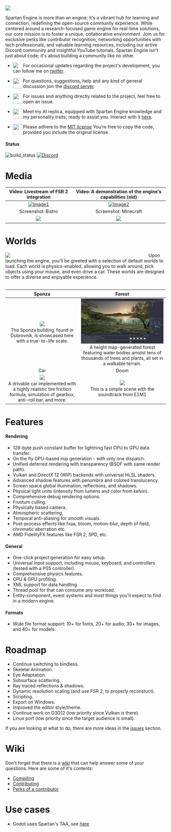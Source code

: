 
<img align="center" padding="2" src="https://raw.githubusercontent.com/PanosK92/SpartanEngine/master/data/textures/banner.bmp"/>

<p> Spartan Engine is more than an engine; it's a vibrant hub for learning and connection, redefining the open-source community experience. While centered around a research-focused game engine for real-time solutions, our core mission is to foster a unique, collaborative environment. Join us for exclusive perks like contributor recognition, networking opportunities with tech professionals, and valuable learning resources, including our active Discord community and insightful YouTube tutorials. Spartan Engine isn't just about code; it's about building a community like no other.</p>

- <img align="left" width="32" src="https://clipart.info/images/ccovers/1534043159circle-twitter-logo-png.png"/>For occasional updates regarding the project's development, you can follow me on <a href="https://twitter.com/panoskarabelas1?ref_src=twsrc%5Etfw">twitter</a>.
  
- <img align="left" width="32" height="32" src="https://www.freeiconspng.com/thumbs/discord-icon/discord-icon-7.png">For questions, suggestions, help and any kind of general discussion join the [discord server](https://discord.gg/TG5r2BS).
  
- <img align="left" width="32" height="32" src="https://www.freeiconspng.com/uploads/git-github-hub-icon-25.png">For issues and anything directly related to the project, feel free to open an issue.
  
- <img align="left" width="32" height="32" src="https://cdn3d.iconscout.com/3d/premium/thumb/ai-5143193-4312366.png?f=webp">Meet my AI replica, equipped with Spartan Engine knowledge and my personality traits, ready to assist you. Interact with it [here](https://chat.openai.com/g/g-etpaCChzi-spartan).

- <img align="left" width="32" height="32" src="https://i0.wp.com/opensource.org/wp-content/uploads/2023/01/cropped-cropped-OSI_Horizontal_Logo_0-e1674081292667.png">Please adhere to the <a href="https://en.wikipedia.org/wiki/MIT_License">MIT license</a> You're free to copy the code, provided you include the original license.
  
#### Status
![build_status](https://github.com/PanosK92/SpartanEngine/actions/workflows/workflow.yml/badge.svg)
[![Discord](https://img.shields.io/discord/677302405263785986?logo=discord&label=Discord&color=5865F2&logoColor=white)](https://discord.gg/TG5r2BS)

# Media

| Video: Livestream of FSR 2 integration | Video: A demonstration of the engine's capabilities (old) |
|:-:|:-:|
| [![Image1](https://raw.githubusercontent.com/PanosK92/SpartanEngine/master/.github/images/readme_1.4.jpg)](https://www.youtube.com/watch?v=QhyMal6RY7M) | [![Image2](https://i.imgur.com/j6zIEI9.jpg)](https://www.youtube.com/watch?v=RIae1ma_DSo) |
| Screenshot: Bistro | Screenshot: Minecraft |
| <img src="https://raw.githubusercontent.com/PanosK92/SpartanEngine/master/.github/images/readme_1.1.jpg"/> | <img src="https://raw.githubusercontent.com/PanosK92/SpartanEngine/master/.github/images/readme_1.2.jpg"/> |

# Worlds
<img align="left" width="450" src="https://raw.githubusercontent.com/PanosK92/SpartanEngine/master/.github/images/world_selection.png"/>

Upon launching the engine, you'll be greeted with a selection of default worlds to load. Each world is physics-enabled, allowing you to walk around, pick objects using your mouse, and even drive a car. These worlds are designed to offer a diverse and enjoyable experience.  
<br clear="left"/>

| Sponza | Forest |
|:-:|:-:|
| <img src="https://raw.githubusercontent.com/PanosK92/SpartanEngine/master/.github/images/screenshot-v0.3_preview5.jpg"/><br>The Sponza building, found in Dubrovnik, is showcased here with a true-to-life scale. | <img src="https://raw.githubusercontent.com/PanosK92/SpartanEngine/master/.github/images/world_forest.jpg"/><br>A height map-generated forest featuring water bodies amidst tens of thousands of trees and plants, all set in a walkable terrain. |
| Car | Doom |
| <img src="https://raw.githubusercontent.com/PanosK92/SpartanEngine/master/.github/images/world_car.jpg"/><br>A drivable car implemented with a highly realistic tire friction formula, simulation of gearbox, anti-roll bar, and more. | <img src="https://raw.githubusercontent.com/PanosK92/SpartanEngine/master/.github/images/world_doom.jpg"/><br>This is a simple scene with the soundtrack from E1M1 |

# Features
#### Rendering
- 128-byte push constant buffer for lightning fast CPU to GPU data transfer.
- On the fly GPU-based mip generation - with only one dispatch.
- Unified deferred rendering with transparency (BSDF with same render path).
- Vulkan and DirectX 12 (WIP) backends with universal HLSL shaders.
- Advanced shadow features with penumbra and colored translucency.
- Screen space global illumination, reflections, and shadows.
- Physical light units (intensity from lumens and color from kelvin).
- Comprehensive debug rendering options.
- Frustum culling.
- Physically based camera.
- Atmospheric scattering.
- Temporal anti-aliasing for smooth visuals.
- Post-process effects like fxaa, bloom, motion-blur, depth of field, chromatic aberration etc.
- AMD FidelityFX features like FSR 2, SPD, etc.
#### General
- One-click project generation for easy setup.
- Universal input support, including mouse, keyboard, and controllers (tested with a PS5 controller).
- Comprehensive physics features.
- CPU & GPU profiling.
- XML support for data handling.
- Thread pool for that can consume any workload.
- Entity-component, event systems and most things you'll expect to find in a modern engine.
#### Formats
- Wide file format support: 10+ for fonts, 20+ for audio, 30+ for images, and 40+ for models.

# Roadmap
- Continue switching to bindless.
- Skeletal Animation.
- Eye Adaptation.
- Subsurface scattering.
- Ray traced reflections & shadows.
- Dynamic resolution scaling (and use FSR 2, to properly reconstuct).
- Scripting.
- Export on Windows.
- Improved the editor style/theme.
- Continue work on D3D12 (low priority since Vulkan is there).
- Linux port (low priority since the target audience is small).
  
If you are looking at what to do, there are more ideas in the [issues]([https://github.com/PanosK92/SpartanEngine/wiki/Wiki](https://github.com/PanosK92/SpartanEngine/issues)) section.

# Wiki
Don't forget that there is a [wiki](https://github.com/PanosK92/SpartanEngine/wiki/Wiki) that can help answer some of your questions. Here are some of it's contents:
- [Compiling](https://github.com/PanosK92/SpartanEngine/wiki/Compiling) 
- [Contributing](https://github.com/PanosK92/SpartanEngine/blob/master/contributing.md)
- [Perks of a contributor](https://github.com/PanosK92/SpartanEngine/wiki/Perks-of-a-contributor)

# Use cases
- Godot uses Spartan's TAA, see [here](https://github.com/godotengine/godot/blob/37d51d2cb7f6e47bef8329887e9e1740a914dc4e/servers/rendering/renderer_rd/shaders/effects/taa_resolve.glsl#L2)
